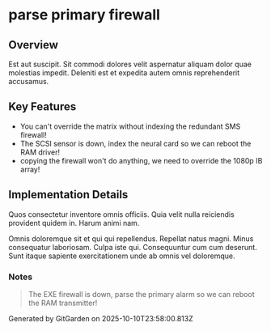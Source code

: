 # parse primary firewall

## Overview
Est aut suscipit. Sit commodi dolores velit aspernatur aliquam dolor quae molestias impedit. Deleniti est et expedita autem omnis reprehenderit accusamus.

## Key Features
- You can't override the matrix without indexing the redundant SMS firewall!
- The SCSI sensor is down, index the neural card so we can reboot the RAM driver!
- copying the firewall won't do anything, we need to override the 1080p IB array!

## Implementation Details
Quos consectetur inventore omnis officiis. Quia velit nulla reiciendis provident quidem in. Harum animi nam.
 Omnis doloremque sit et qui qui repellendus. Repellat natus magni. Minus consequatur laboriosam. Culpa iste qui. Consequuntur cum cum deserunt. Sunt itaque sapiente exercitationem unde ab omnis vel doloremque.

### Notes
> The EXE firewall is down, parse the primary alarm so we can reboot the RAM transmitter!

Generated by GitGarden on 2025-10-10T23:58:00.813Z